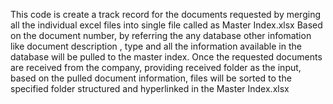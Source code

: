 This code is create a track record for the documents requested by merging all the individual excel files into single file called as Master Index.xlsx
Based on the document number, by referring the any database other infomation like document description , type and all the information available in the database will be pulled to the master index.
Once the requested documents are received from the company, providing received folder as the input, based on the pulled document information, files will be sorted to the specified folder structured and hyperlinked in the Master Index.xlsx
